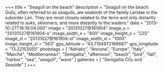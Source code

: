 +++
title = "Seagull on the beach"
description = "Seagull on the beach. Gulls, often referred to as seagulls, are seabirds of the family Laridae in the suborder Lari. They are most closely related to the terns and only distantly related to auks, skimmers, and more distantly to the waders."
date = "2013-10-27T16:19:04.000"
image = "20131027@161904"
image_s = "20131027@161904-s"
image_width_s = "400"
image_height_s = "225"
image_xl = "20131027@161904-xl"
image_width_xl = "1000"
image_height_xl = "563"
gps_latitude = "43.7194972166667"
gps_longitude = "13.22153055"
phototags = [ "Adriatic", "Ancona", "Europe", "Italy", "Marche", "Mediterranean", "Senigallia", "afternoon", "beach", "bird", "fall", "harbor", "sea", "seagull", "wave" ]
galleries = [ "Senigallia City and Seaside" ]
+++

